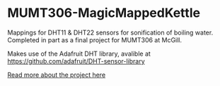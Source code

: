 # MUMT306-MagicMappedKettle
 Mappings for DHT11 & DHT22 sensors for sonification of boiling water. Completed in part as a final project for MUMT306 at McGill.

 Makes use of the Adafruit DHT library, avalible at https://github.com/adafruit/DHT-sensor-library

 <a href="https://kaseypocius.github.io/MUMT306-MagicMappedKettle/about"> Read more about the project here </a>
